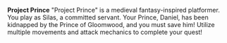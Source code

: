 **Project Prince**
"Project Prince" is a medieval fantasy-inspired platformer. You play as Silas, a committed servant. Your Prince, Daniel, has been kidnapped by the Prince of Gloomwood, and you must save him! Utilize multiple movements and attack mechanics to complete your quest!
